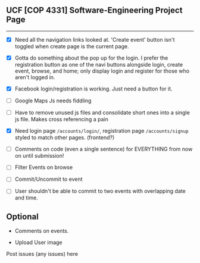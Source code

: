 ## UCF [COP 4331] Software-Engineering Project Page 
-------------------------

- [X] Need all the navigation links looked at. 'Create event' button isn't toggled when create page is the current page.

- [X] Gotta do something about the pop up for the login. I prefer the registration button as one of the navi buttons alongside login, create event, browse, and home; only display login and register for those who aren't logged in.

- [X] Facebook login/registration is working.  Just need a button for it.

- [ ] Google Maps Js needs fiddling

- [ ] Have to remove unused js files and consolidate short ones into a single js file. Makes cross referencing a pain

- [X] Need login page `/accounts/login/`, registration page `/accounts/signup` styled to match other pages. (frontend?)

 
- [ ] Comments on code (even a single sentence) for EVERYTHING from now on until submission!


- [ ] Filter Events on browse

- [ ] Commit/Uncommit to event

- [ ] User shouldn't be able to commit to two events with overlapping date and time.




## Optional

- Comments on events.

- Upload User image

 

Post issues (any issues) here
